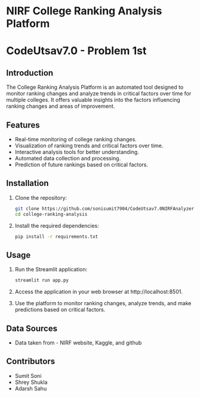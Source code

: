 
# NIRF College Ranking Analysis Platform

# CodeUtsav7.0 - Problem 1st

## Introduction

The College Ranking Analysis Platform is an automated tool designed to monitor ranking changes and analyze trends in critical factors over time for multiple colleges. It offers valuable insights into the factors influencing ranking changes and areas of improvement. 

## Features

- Real-time monitoring of college ranking changes.
- Visualization of ranking trends and critical factors over time.
- Interactive analysis tools for better understanding.
- Automated data collection and processing.
- Prediction of future rankings based on critical factors.

## Installation

1. Clone the repository:

   ```bash
   git clone https://github.com/sonisumit7904/CodeUtsav7.0NIRFAnalyzer
   cd college-ranking-analysis
   ```

2. Install the required dependencies:

   ```bash
   pip install -r requirements.txt
   ```

## Usage

1. Run the Streamlit application:

   ```bash
   streamlit run app.py
   ```

2. Access the application in your web browser at http://localhost:8501.

3. Use the platform to monitor ranking changes, analyze trends, and make predictions based on critical factors.

## Data Sources

- Data taken from - NIRF website, Kaggle, and github

## Contributors

- Sumit Soni
- Shrey Shukla
- Adarsh Sahu
